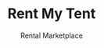 ---
title: Rent My Tent
subtitle: Rental Marketplace
details: 2020
description: Rent My Tent is a prototype of an online marketplace / circular economy designed to maximise the reuse of tents. Conceptualised and developed during a blockchain incubator focusing on “Responsible consumption and production”, a United Nation’s Sustainable Development Goal. 
tags: [ethereum, nfts, marketplace]
url: https://github.com/Rent-My-Tent/Rent-My-Tent/
image: https://challengepost-s3-challengepost.netdna-ssl.com/photos/production/software_photos/001/308/885/datas/gallery.jpg
---